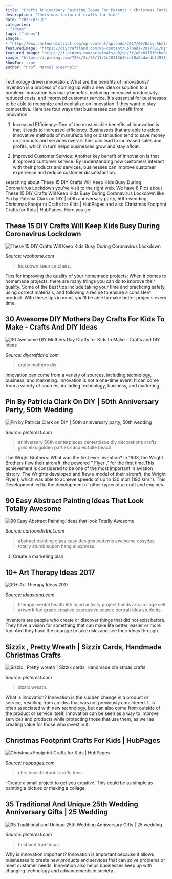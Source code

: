 ```yaml
---
title: "Crafts Anniversary Painting Ideas For Parents : Christmas Footprint Crafts For Kids"
description: "Christmas footprint crafts for kids"
date: "2023-07-30"
categories:
- "ideas"
tags: ["ideas"]
images:
- "http://www.cartoondistrict.com/wp-content/uploads/2017/06/Easy-Abstract-Painting-Ideas00009-1.jpg"
featuredImage: "https://diycraftland.com/wp-content/uploads/2017/01/DIY-Mothers-Day-Crafts-for-Kids-26.jpg"
featured_image: "https://i.pinimg.com/originals/a0/cb/3f/a0cb3f5f0cba8c72dcc1f5231032b471.jpg"
image: "https://i.pinimg.com/736x/2c/f0/11/2cf0113b4ece10a8adaedb7491fe4782.jpg"
ShowToc: true
author: "Prof. Marcel Greenholt"
---
```



Technology driven innovation: What are the benefits of innovations?
Invention is a process of coming up with a new idea or solution to a problem. Innovation has many benefits, including increased productivity, reduced costs, and improved customer service. It's essential for businesses to be able to recognize and capitalize on innovation if they want to stay competitive. Here are four ways that businesses can benefit from innovation: 
1. Increased Efficiency: One of the most visible benefits of innovation is that it leads to increased efficiency. Businesses that are able to adopt innovative methods of manufacturing or distribution tend to save money on products and services overall. This can lead to increased sales and profits, which in turn helps businesses grow and stay afloat. 

2. Improved Customer Service: Another key benefit of innovation is that itimproved customer service. By understanding how customers interact with their products and services, businesses can improve customer experience and reduce customer dissatisfaction.

	

		
searching about These 15 DIY Crafts Will Keep Kids Busy During Coronavirus Lockdown you've visit to the right web. We have 8 Pics about These 15 DIY Crafts Will Keep Kids Busy During Coronavirus Lockdown like Pin by Patricia Clark on DIY | 50th anniversary party, 50th wedding, Christmas Footprint Crafts for Kids | HubPages and also Christmas Footprint Crafts for Kids | HubPages. Here you go:
		
    
## These 15 DIY Crafts Will Keep Kids Busy During Coronavirus Lockdown

<img loading=lazy src="https://www.woohome.com/wp-content/uploads/2020/04/diy-craft-projects-make-kids-busy-at-home-1.jpg" onerror="this.onerror=null;this.src='https://tse4.mm.bing.net/th?id=OIP.NigMjzPuwkfragW-jfEAjwHaKU&amp;pid=15.1';" alt="These 15 DIY Crafts Will Keep Kids Busy During Coronavirus Lockdown">

_Source: woohome.com_

>lockdown keep catchers. 

	

Tips for improving the quality of your homemade projects:
When it comes to homemade projects, there are many things you can do to improve their quality. Some of the best tips include taking your time and practicing safety, using correct materials, and following a recipe to ensure a consistent product. With these tips in mind, you'll be able to make better projects every time.

    
## 30 Awesome DIY Mothers Day Crafts For Kids To Make - Crafts And DIY Ideas

<img loading=lazy src="https://diycraftland.com/wp-content/uploads/2017/01/DIY-Mothers-Day-Crafts-for-Kids-26.jpg" onerror="this.onerror=null;this.src='https://tse1.mm.bing.net/th?id=OIP.rp8IdHzVQ1b6Cu73pUcj-AHaPf&amp;pid=15.1';" alt="30 Awesome DIY Mothers Day Crafts for Kids to Make - Crafts and DIY Ideas">

_Source: diycraftland.com_

>crafts mothers diy. 

	

Innovation can come from a variety of sources, including technology, business, and marketing.
Innovation is not a one-time event. It can come from a variety of sources, including technology, business, and marketing.

    
## Pin By Patricia Clark On DIY | 50th Anniversary Party, 50th Wedding

<img loading=lazy src="https://i.pinimg.com/originals/a0/cb/3f/a0cb3f5f0cba8c72dcc1f5231032b471.jpg" onerror="this.onerror=null;this.src='https://tse1.mm.bing.net/th?id=OIP.jOYCKZiNLMCutGvvRC0DwgHaJ4&amp;pid=15.1';" alt="Pin by Patricia Clark on DIY | 50th anniversary party, 50th wedding">

_Source: pinterest.com_

>anniversary 50th centerpieces centerpiece diy decorations crafts gold elks golden parties candles tulle beach. 

	

The Wright Brothers: What was the first ever invention?
In 1903, the Wright Brothers flew their aircraft, the powered " Flyer ," for the first time.This achievement is considered to be one of the most important in aviation history. The Wrights developed and flew a model of their aircraft, the Wright Flyer I, which was able to achieve speeds of up to 130 mph (190 km/h). This Development led to the development of other types of aircraft and engines.

    
## 90 Easy Abstract Painting Ideas That Look Totally Awesome

<img loading=lazy src="http://www.cartoondistrict.com/wp-content/uploads/2017/06/Easy-Abstract-Painting-Ideas00009-1.jpg" onerror="this.onerror=null;this.src='https://tse3.mm.bing.net/th?id=OIP.eXyLInF8EzNf_ycKz_SG3QHaIp&amp;pid=15.1';" alt="90 Easy Abstract Painting Ideas that look Totally Awesome">

_Source: cartoondistrict.com_

>abstract painting glass easy designs patterns awesome easyday totally stumbleupon hang aliexpress. 

	

1. Create a marketing plan 

    
## 10+ Art Therapy Ideas 2017

<img loading=lazy src="http://ideastand.com/wp-content/uploads/2014/05/art-therapy-ideas/7-art-therapy-ideas.jpg" onerror="this.onerror=null;this.src='https://tse1.mm.bing.net/th?id=OIP.wQEH2vgbHV2iGNyH8PIO5AHaKJ&amp;pid=15.1';" alt="10+ Art Therapy Ideas 2017">

_Source: ideastand.com_

>therapy mental health 6th hand activity project hands arts collage self artwork fun grade creative expressive source portrait idea students. 

	

Inventors are people who create or discover things that did not exist before. They have a vision for something that can make life better, easier or more fun. And they have the courage to take risks and see their ideas through.

    
## Sizzix , Pretty Wreath | Sizzix Cards, Handmade Christmas Crafts

<img loading=lazy src="https://i.pinimg.com/736x/bc/31/21/bc3121b7ea52793444080dc490c11fc2.jpg" onerror="this.onerror=null;this.src='https://tse4.mm.bing.net/th?id=OIP.UCkOndqELYtJnt2labzkhwHaF4&amp;pid=15.1';" alt="Sizzix , Pretty wreath | Sizzix cards, Handmade christmas crafts">

_Source: pinterest.com_

>sizzix wreath. 

	

What is innovation?
Innovation is the sudden change in a product or service, resulting from an idea that was not previously considered. It is often associated with new technology, but can also come from outside of the product or service itself. Innovation can be seen as a way to improve services and products while protecting those that use them, as well as creating value for those who invest in it.

    
## Christmas Footprint Crafts For Kids | HubPages

<img loading=lazy src="https://usercontent1.hubstatic.com/15178338_f520.jpg" onerror="this.onerror=null;this.src='https://tse3.mm.bing.net/th?id=OIP.6wDW8ifvD0f-FXpgviZ3fwHaNK&amp;pid=15.1';" alt="Christmas Footprint Crafts for Kids | HubPages">

_Source: hubpages.com_

>christmas footprint crafts toes. 

	

-Create a small project to get you creative. This could be as simple as painting a picture or making a collage. 

    
## 35 Traditional And Unique 25th Wedding Anniversary Gifts | 25 Wedding

<img loading=lazy src="https://i.pinimg.com/736x/2c/f0/11/2cf0113b4ece10a8adaedb7491fe4782.jpg" onerror="this.onerror=null;this.src='https://tse4.mm.bing.net/th?id=OIP.1Fe3hAsJ4Y3gD6KDaOgxiwHaJ3&amp;pid=15.1';" alt="35 Traditional and Unique 25th Wedding Anniversary Gifts | 25 wedding">

_Source: pinterest.com_

>husband traditional. 

	

Why is innovation important?
Innovation is important because it allows businesses to create new products and services that can solve problems or meet customer needs. Innovation also helps businesses keep up with changing technology and advancements in society.

